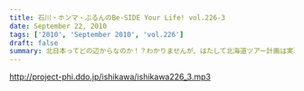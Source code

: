```yaml
---
title: 石川・ホンマ・ぶるんのBe-SIDE Your Life! vol.226-3
date: September 22, 2010
tags: ['2010', 'September 2010', 'vol.226']
draft: false
summary: 北日本ってどの辺からなのか！？わかりませんが、はたして北海道ツアー計画は実現するのか！？これは予算との相談にもなりそうですな。ＮＡＭＡＥ
---
```


http://project-phi.ddo.jp/ishikawa/ishikawa226_3.mp3